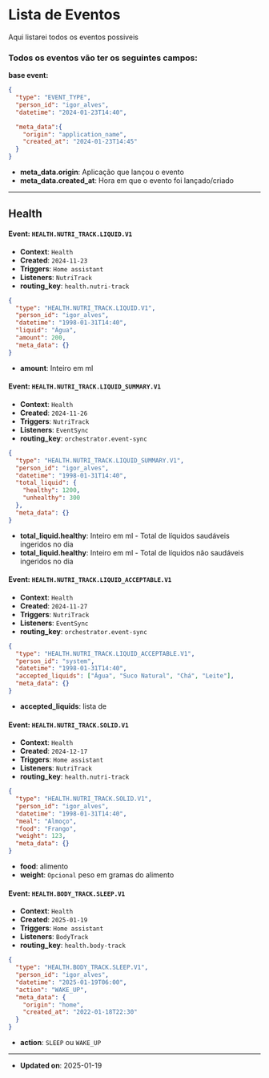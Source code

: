 # Lista de Eventos

Aqui listarei todos os eventos possiveis

### Todos os eventos vão ter os seguintes campos:

__base event:__
```json
{
  "type": "EVENT_TYPE",
  "person_id": "igor_alves",
  "datetime": "2024-01-23T14:40",

  "meta_data":{
    "origin": "application_name",
    "created_at": "2024-01-23T14:45"
  }
}
```
- **meta_data.origin**: Aplicação que lançou o evento
- **meta_data.created_at**: Hora em que o evento foi lançado/criado
--------------------------------------------------------------

## Health

#### Event: `HEALTH.NUTRI_TRACK.LIQUID.V1`
- **Context**: `Health`
- **Created**: `2024-11-23`
- **Triggers**: `Home assistant`
- **Listeners**: `NutriTrack`
- **routing_key**: `health.nutri-track`

```json
{
  "type": "HEALTH.NUTRI_TRACK.LIQUID.V1",
  "person_id": "igor_alves",
  "datetime": "1998-01-31T14:40",
  "liquid": "Água",
  "amount": 200,
  "meta_data": {}
}
```
- **amount**: Inteiro em ml


#### Event: `HEALTH.NUTRI_TRACK.LIQUID_SUMMARY.V1`
- **Context**: `Health`
- **Created**: `2024-11-26`
- **Triggers**: `NutriTrack`
- **Listeners**: `EventSync`
- **routing_key**: `orchestrator.event-sync`

```json
{
  "type": "HEALTH.NUTRI_TRACK.LIQUID_SUMMARY.V1",
  "person_id": "igor_alves",
  "datetime": "1998-01-31T14:40",
  "total_liquid": {
    "healthy": 1200,
    "unhealthy": 300
  },
  "meta_data": {}
}
```
- **total_liquid.healthy**: Inteiro em ml - Total de líquidos saudáveis ingeridos no dia
- **total_liquid.healthy**: Inteiro em ml - Total de líquidos não saudáveis ingeridos no dia


#### Event: `HEALTH.NUTRI_TRACK.LIQUID_ACCEPTABLE.V1`
- **Context**: `Health`
- **Created**: `2024-11-27`
- **Triggers**: `NutriTrack`
- **Listeners**: `EventSync`
- **routing_key**: `orchestrator.event-sync`

```json
{
  "type": "HEALTH.NUTRI_TRACK.LIQUID_ACCEPTABLE.V1",
  "person_id": "system",
  "datetime": "1998-01-31T14:40",
  "accepted_liquids": ["Água", "Suco Natural", "Chá", "Leite"],
  "meta_data": {}
}
```
- **accepted_liquids**: lista de 


#### Event: `HEALTH.NUTRI_TRACK.SOLID.V1`
- **Context**: `Health`
- **Created**: `2024-12-17`
- **Triggers**: `Home assistant`
- **Listeners**: `NutriTrack`
- **routing_key**: `health.nutri-track`

```json
{
  "type": "HEALTH.NUTRI_TRACK.SOLID.V1",
  "person_id": "igor_alves",
  "datetime": "1998-01-31T14:40",
  "meal": "Almoço",
  "food": "Frango",
  "weight": 123,
  "meta_data": {}
}
```
- **food**: alimento
- **weight**: `Opcional` peso em gramas do alimento


#### Event: `HEALTH.BODY_TRACK.SLEEP.V1`
- **Context**: `Health`
- **Created**: `2025-01-19`
- **Triggers**: `Home assistant`
- **Listeners**: `BodyTrack`
- **routing_key**: `health.body-track`

```json
{
  "type": "HEALTH.BODY_TRACK.SLEEP.V1",
  "person_id": "igor_alves",
  "datetime": "2025-01-19T06:00",
  "action": "WAKE_UP",
  "meta_data": {
    "origin": "home",
    "created_at": "2022-01-18T22:30"
  }
}
```
- **action**: `SLEEP` ou `WAKE_UP`

-----
- **Updated on**: 2025-01-19